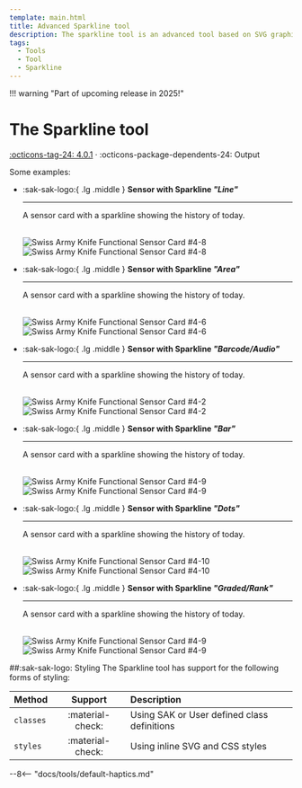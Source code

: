 ```yaml
---
template: main.html
title: Advanced Sparkline tool
description: The sparkline tool is an advanced tool based on SVG graphics. Sparklines come in several types and variants. Lines, Area's, Dots, Bars, Barcodes, etc.
tags:
  - Tools
  - Tool
  - Sparkline
---
```


!!! warning "Part of upcoming release in 2025!"

# The Sparkline tool
[:octicons-tag-24: 4.0.1][github-releases] ·
:octicons-package-dependents-24: Output

Some examples:

<div class="grid cards" markdown>

-   :sak-sak-logo:{ .lg .middle } __Sensor with Sparkline *"Line"*__

    ---

    A sensor card with a sparkline showing the history of today.
    <br><br>

    ![Swiss Army Knife Functional Sensor Card #4-8](../assets/screenshots/sak-functional-card-s3-sensor4-8-light.png#only-light)
    ![Swiss Army Knife Functional Sensor Card #4-8](../assets/screenshots/sak-functional-card-s3-sensor4-8-dark.png#only-dark)

-   :sak-sak-logo:{ .lg .middle } __Sensor with Sparkline *"Area"*__

    ---

    A sensor card with a sparkline showing the history of today.
    <br><br>
    
    ![Swiss Army Knife Functional Sensor Card #4-6](../assets/screenshots/sak-functional-card-s3-sensor4-6-light.png#only-light)
    ![Swiss Army Knife Functional Sensor Card #4-6](../assets/screenshots/sak-functional-card-s3-sensor4-6-dark.png#only-dark)

-   :sak-sak-logo:{ .lg .middle } __Sensor with Sparkline *"Barcode/Audio"*__

    ---

    A sensor card with a sparkline showing the history of today.
    <br><br>

    ![Swiss Army Knife Functional Sensor Card #4-2](../assets/screenshots/sak-functional-card-s3-sensor4-2-light.png#only-light)
    ![Swiss Army Knife Functional Sensor Card #4-2](../assets/screenshots/sak-functional-card-s3-sensor4-2-dark.png#only-dark)

-   :sak-sak-logo:{ .lg .middle } __Sensor with Sparkline *"Bar"*__

    ---

    A sensor card with a sparkline showing the history of today.
    <br><br>

    ![Swiss Army Knife Functional Sensor Card #4-9](../assets/screenshots/sak-functional-card-s3-sensor4-9-light.png#only-light)
    ![Swiss Army Knife Functional Sensor Card #4-9](../assets/screenshots/sak-functional-card-s3-sensor4-9-dark.png#only-dark)


-   :sak-sak-logo:{ .lg .middle } __Sensor with Sparkline *"Dots"*__

    ---

    A sensor card with a sparkline showing the history of today.
    <br><br>

    ![Swiss Army Knife Functional Sensor Card #4-10](../assets/screenshots/sak-functional-card-s3-sensor4-10-light.png#only-light)
    ![Swiss Army Knife Functional Sensor Card #4-10](../assets/screenshots/sak-functional-card-s3-sensor4-10-dark.png#only-dark)


-   :sak-sak-logo:{ .lg .middle } __Sensor with Sparkline *"Graded/Rank"*__

    ---

    A sensor card with a sparkline showing the history of today.
    <br><br>

    ![Swiss Army Knife Functional Sensor Card #4-9](../assets/screenshots/sak-functional-card-s3-sensor4-5-light.png#only-light)
    ![Swiss Army Knife Functional Sensor Card #4-9](../assets/screenshots/sak-functional-card-s3-sensor4-5-dark.png#only-dark)


</div>


##:sak-sak-logo: Styling
The Sparkline tool has support for the following forms of styling:

| Method       | Support          | Description            |
| :----------- | :--------------: | :-------------------- |
| `classes`    | :material-check: | Using SAK or User defined class definitions  |
| `styles`     | :material-check: | Using inline SVG and CSS styles |


--8<-- "docs/tools/default-haptics.md"

[github-releases]: https://github.com/amoebelabs/swiss-army-knife-card/releases/
